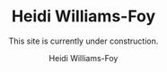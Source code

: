 ---
title: "Heidi Williams-Foy"
author: "Heidi Williams-Foy"
description: "I am a web developer and general creative person based in Brooklyn, NY."
subtitle: "This site is currently under construction."
sectionPagesMenu: "main"
---